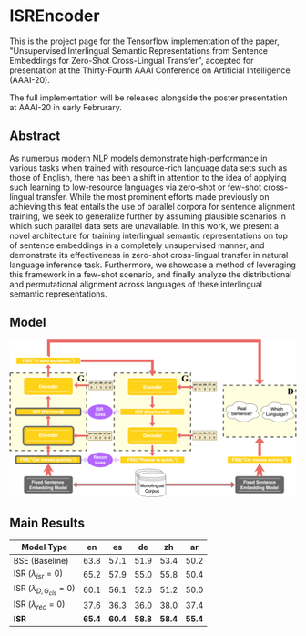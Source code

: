 # ISREncoder

This is the project page for the Tensorflow implementation of the paper, "Unsupervised Interlingual Semantic Representations from Sentence Embeddings for Zero-Shot Cross-Lingual Transfer", accepted for presentation at the Thirty-Fourth AAAI Conference on Artificial Intelligence (AAAI-20).

The full implementation will be released alongside the poster presentation at AAAI-20 in early Februrary.



## Abstract

As numerous modern NLP models demonstrate high-performance in various tasks when trained with resource-rich language data sets such as those of English, there has been a shift in attention to the idea of applying such learning to low-resource languages via zero-shot or few-shot cross-lingual transfer. While the most prominent efforts made previously on achieving this feat entails the use of parallel corpora for sentence alignment training, we seek to generalize further by assuming plausible scenarios in which such parallel data sets are unavailable. In this work, we present a novel architecture for training interlingual semantic representations on top of sentence embeddings in a completely unsupervised manner, and demonstrate its effectiveness in zero-shot cross-lingual transfer in natural language inference task. Furthermore, we showcase a method of leveraging this framework in a few-shot scenario, and finally analyze the distributional and permutational alignment across languages of these interlingual semantic representations.

## Model

<img src="https://github.com/ChannyHong/ISREncoder/blob/master/imgs/training_flow.png" width="1000px"/>

## Main Results

Model Type | en | es | de | zh | ar
---------- | :------: | :------: | :------: | :------: | :------:
BSE (Baseline) | 63.8 | 57.1 | 51.9 | 53.4 | 50.2
ISR ($\lambda_{isr} = 0$) | 65.2 | 57.9 | 55.0 | 55.8 | 50.4
ISR ($\lambda_{D,G_{cls}} = 0$) | 60.1 | 56.1 | 52.6 | 51.2 | 50.0
ISR ($\lambda_{rec} = 0$) | 37.6 | 36.3 | 36.0 | 38.0 | 37.4
**ISR** | **65.4** | **60.4** | **58.8** | **58.4** | **55.4**
   


